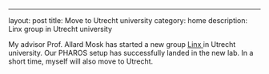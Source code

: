 ---
layout:     post
title:      Move to Utrecht university
category: home
description: Linx group in Utrecht university

My advisor Prof. Allard Mosk has started a new group  <a href="http://touchablephysics.com/nanolinx/"> Linx  </a>  in Utrecht university.  Our PHAROS setup has successfully landed in the new lab.  In a short time, myself will also move to Utrecht.